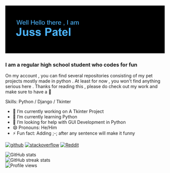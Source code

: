 ![I am a regular high school student who codes for fun](https://github.com/jusspatel/jusspatel/blob/main/header.png)
### I am a regular high school student who codes for fun

On my account , you can find several repositories consisting of my pet projects mostly made in python . At least for now , you won't find anything serious here . Thanks for reading this  , please do check out my work and make sure to have a 🍕

Skills: Python / Django / Tkinter

- 🔭 I’m currently working on A Tkinter Project 
- 🌱 I’m currently learning Python 
- 🤔 I’m looking for help with GUI Development in Python 
- 😄 Pronouns: He/Him 
- ⚡ Fun fact: Adding ;-; after any sentence will make it funny 


[<img src='https://cdn.jsdelivr.net/npm/simple-icons@3.0.1/icons/github.svg' alt='github' height='40'>](https://github.com/jusspatel)  [<img src='https://cdn.jsdelivr.net/npm/simple-icons@3.0.1/icons/stackoverflow.svg' alt='stackoverflow' height='40'>](https://stackoverflow.com/users/juss-patel-noob)  [<img src='https://cdn.jsdelivr.net/npm/simple-icons@3.0.1/icons/reddit.svg' alt='Reddit' height='40'>](https://www.reddit.com/user/generalzus)  

![GitHub stats](https://github-readme-stats.vercel.app/api?username=jusspatel&show_icons=true&theme=radical)  
![GitHub streak stats](https://github-readme-streak-stats.herokuapp.com/?user=jusspatel&theme=radical)  
![Profile views](https://gpvc.arturio.dev/jusspatel)  
